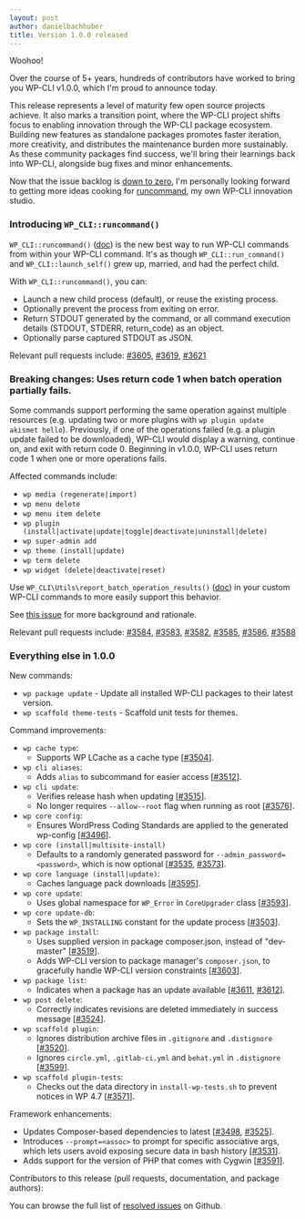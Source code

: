 ```yaml
---
layout: post
author: danielbachhuber
title: Version 1.0.0 released
---
```


Woohoo!

Over the course of 5+ years, hundreds of contributors have worked to bring you WP-CLI v1.0.0, which I'm proud to announce today.

This release represents a level of maturity few open source projects achieve. It also marks a transition point, where the WP-CLI project shifts focus to enabling innovation through the WP-CLI package ecosystem. Building new features as standalone packages promotes faster iteration, more creativity, and distributes the maintenance burden more sustainably. As these community packages find success, we'll bring their learnings back into WP-CLI, alongside bug fixes and minor enhancements.

Now that the issue backlog is [down to zero](https://twitter.com/danielbachhuber/status/802951083354009600), I'm personally looking forward to getting more ideas cooking for [runcommand](https://runcommand.io/), my own WP-CLI innovation studio.

### Introducing `WP_CLI::runcommand()`

`WP_CLI::runcommand()` ([doc](/docs/internal-api/wp-cli-runcommand/)) is the new best way to run WP-CLI commands from within your WP-CLI command. It's as though `WP_CLI::run_command()` and `WP_CLI::launch_self()` grew up, married, and had the perfect child.

With `WP_CLI::runcommand()`, you can:

* Launch a new child process (default), or reuse the existing process.
* Optionally prevent the process from exiting on error.
* Return STDOUT generated by the command, or all command execution details (STDOUT, STDERR, return_code) as an object.
* Optionally parse captured STDOUT as JSON.

Relevant pull requests include: [#3605](https://github.com/wp-cli/wp-cli/pull/3605), [#3619](https://github.com/wp-cli/wp-cli/pull/3619), [#3621](https://github.com/wp-cli/wp-cli/pull/3621)

### Breaking changes: Uses return code 1 when batch operation partially fails.

Some commands support performing the same operation against multiple resources (e.g. updating two or more plugins with `wp plugin update akismet hello`). Previously, if one of the operations failed (e.g. a plugin update failed to be downloaded), WP-CLI would display a warning, continue on, and exit with return code 0. Beginning in v1.0.0, WP-CLI uses return code 1 when one or more operations fails.

Affected commands include:

* `wp media (regenerate|import)`
* `wp menu delete`
* `wp menu item delete`
* `wp plugin (install|activate|update|toggle|deactivate|uninstall|delete)`
* `wp super-admin add`
* `wp theme (install|update)`
* `wp term delete`
* `wp widget (delete|deactivate|reset)`

Use `WP_CLI\Utils\report_batch_operation_results()` ([doc](/docs/internal-api/wp-cli-utils-report-batch-operation-results/)) in your custom WP-CLI commands to more easily support this behavior.

See [this issue](https://github.com/wp-cli/wp-cli/issues/3577) for more background and rationale.

Relevant pull requests include: [#3584](https://github.com/wp-cli/wp-cli/pull/3584), [#3583](https://github.com/wp-cli/wp-cli/pull/3583), [#3582](https://github.com/wp-cli/wp-cli/pull/3582), [#3585](https://github.com/wp-cli/wp-cli/pull/3585), [#3586](https://github.com/wp-cli/wp-cli/pull/3586), [#3588](https://github.com/wp-cli/wp-cli/pull/3588)

### Everything else in 1.0.0

New commands:

* `wp package update` - Update all installed WP-CLI packages to their latest version.
* `wp scaffold theme-tests` - Scaffold unit tests for themes.

Command improvements:

* `wp cache type`:
   * Supports WP LCache as a cache type [[#3504](https://github.com/wp-cli/wp-cli/pull/3504)].
* `wp cli aliases`:
   * Adds `alias` to subcommand for easier access [[#3512](https://github.com/wp-cli/wp-cli/pull/3512)].
* `wp cli update`:
   * Verifies release hash when updating [[#3515](https://github.com/wp-cli/wp-cli/pull/3515)].
   * No longer requires `--allow--root` flag when running as root [[#3576](https://github.com/wp-cli/wp-cli/pull/3576)].
* `wp core config`:
   * Ensures WordPress Coding Standards are applied to the generated wp-config [[#3496](https://github.com/wp-cli/wp-cli/pull/3496)].
* `wp core (install|multisite-install)`
   * Defaults to a randomly generated password for `--admin_password=<password>`, which is now optional [[#3535](https://github.com/wp-cli/wp-cli/pull/3535), [#3573](https://github.com/wp-cli/wp-cli/pull/3573)].
* `wp core language (install|update)`:
   * Caches language pack downloads [[#3595](https://github.com/wp-cli/wp-cli/pull/3595)].
* `wp core update`:
   * Uses global namespace for `WP_Error` in `CoreUpgrader` class [[#3593](https://github.com/wp-cli/wp-cli/pull/3593)].
* `wp core update-db`:
   * Sets the `WP_INSTALLING` constant for the update process [[#3503](https://github.com/wp-cli/wp-cli/pull/3503)].
* `wp package install`:
   * Uses supplied version in package composer.json, instead of "dev-master" [[#3519](https://github.com/wp-cli/wp-cli/pull/3519)].
   * Adds WP-CLI version to package manager's `composer.json`, to gracefully handle WP-CLI version constraints [[#3603](https://github.com/wp-cli/wp-cli/pull/3603)].
* `wp package list`:
   * Indicates when a package has an update available [[#3611](https://github.com/wp-cli/wp-cli/pull/3611), [#3612](https://github.com/wp-cli/wp-cli/pull/3612)].
* `wp post delete`:
   * Correctly indicates revisions are deleted immediately in success message [[#3524](https://github.com/wp-cli/wp-cli/pull/3524)].
* `wp scaffold plugin`:
   * Ignores distribution archive files in `.gitignore` and `.distignore` [[#3520](https://github.com/wp-cli/wp-cli/pull/3520)].
   * Ignores `circle.yml`, `.gitlab-ci.yml` and `behat.yml` in `.distignore` [[#3599](https://github.com/wp-cli/wp-cli/pull/3599)].
* `wp scaffold plugin-tests`:
   * Checks out the data directory in `install-wp-tests.sh` to prevent notices in WP 4.7 [[#3571](https://github.com/wp-cli/wp-cli/pull/3571)].

Framework enhancements:

* Updates Composer-based dependencies to latest [[#3498](https://github.com/wp-cli/wp-cli/pull/3498), [#3525](https://github.com/wp-cli/wp-cli/pull/3525)].
* Introduces `--prompt=<assoc>` to prompt for specific associative args, which lets users avoid exposing secure data in bash history [[#3531](https://github.com/wp-cli/wp-cli/pull/3531)].
* Adds support for the version of PHP that comes with Cygwin [[#3591](https://github.com/wp-cli/wp-cli/pull/3591)].

Contributors to this release (pull requests, documentation, and package authors):

You can browse the full list of [resolved issues](https://github.com/wp-cli/wp-cli/issues?q=milestone%3A1.0.0+is%3Aclosed) on Github.
